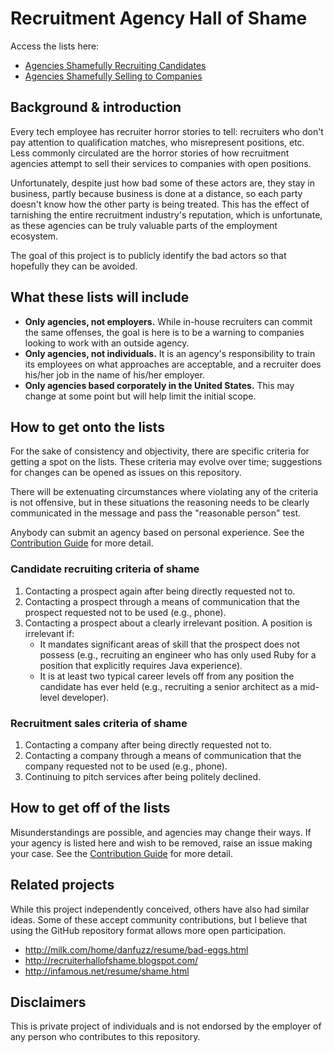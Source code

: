 # Recruitment Agency Hall of Shame

Access the lists here:
* [Agencies Shamefully Recruiting Candidates](shame-recruiting.md)
* [Agencies Shamefully Selling to Companies](shame-sales.md)

## Background & introduction

Every tech employee has recruiter horror stories to tell: recruiters who don't
pay attention to qualification matches, who misrepresent positions, etc. Less
commonly circulated are the horror stories of how recruitment agencies attempt
to sell their services to companies with open positions.

Unfortunately, despite just how bad some of these actors are, they stay in
business, partly because business is done at a distance, so each party doesn't
know how the other party is being treated. This has the effect of tarnishing
the entire recruitment industry's reputation, which is unfortunate, as these
agencies can be truly valuable parts of the employment ecosystem.

The goal of this project is to publicly identify the bad actors so that
hopefully they can be avoided.

## What these lists will include

* **Only agencies, not employers.** While in-house recruiters can commit the
  same offenses, the goal is here is to be a warning to companies looking to
  work with an outside agency.
* **Only agencies, not individuals.** It is an agency's responsibility to train
  its employees on what approaches are acceptable, and a recruiter does his/her
  job in the name of his/her employer.
* **Only agencies based corporately in the United States.** This may change at
  some point but will help limit the initial scope.

## How to get onto the lists

For the sake of consistency and objectivity, there are specific criteria for
getting a spot on the lists. These criteria may evolve over time; suggestions
for changes can be opened as issues on this repository.

There will be extenuating circumstances where violating any of the criteria
is not offensive, but in these situations the reasoning needs to be clearly
communicated in the message and pass the "reasonable person" test.

Anybody can submit an agency based on personal experience. See the
[Contribution Guide](CONTRIBUTING.md) for more detail.

### Candidate recruiting criteria of shame

1. Contacting a prospect again after being directly requested not to.
2. Contacting a prospect through a means of communication that the prospect
   requested not to be used (e.g., phone).
3. Contacting a prospect about a clearly irrelevant position. A position is
   irrelevant if:
   * It mandates significant areas of skill that the prospect does not possess
     (e.g., recruiting an engineer who has only used Ruby for a position that
     explicitly requires Java experience). 
   * It is at least two typical career levels off from any position the
     candidate has ever held (e.g., recruiting a senior architect as a
     mid-level developer). 

### Recruitment sales criteria of shame

1. Contacting a company after being directly requested not to.
2. Contacting a company through a means of communication that the company
   requested not to be used (e.g., phone).
3. Continuing to pitch services after being politely declined.

## How to get off of the lists

Misunderstandings are possible, and agencies may change their ways. If
your agency is listed here and wish to be removed, raise an issue making
your case. See the [Contribution Guide](CONTRIBUTING.md) for more detail.

## Related projects

While this project independently conceived, others have also had similar
ideas. Some of these accept community contributions, but I believe that
using the GitHub repository format allows more open participation. 

* <http://milk.com/home/danfuzz/resume/bad-eggs.html>
* <http://recruiterhallofshame.blogspot.com/>
* <http://infamous.net/resume/shame.html>

## Disclaimers

This is private project of individuals and is not endorsed by the employer
of any person who contributes to this repository. 
